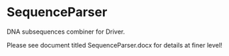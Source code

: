# SequenceParser
DNA subsequences combiner for Driver.

Please see document titled SequenceParser.docx for details at finer level!